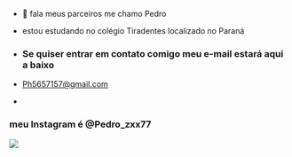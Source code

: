 - 👋 fala meus parceiros me chamo Pedro
- estou estudando no colégio Tiradentes localizado no Paraná

- ### Se quiser entrar em contato comigo meu e-mail estará aqui a baixo
-   Ph5657157@gmail.com

-   
### meu Instagram é @Pedro_zxx77

![](https://media1.tenor.com/m/Pm4sqNmsJO4AAAAd/problem-child-movie-problem-child.gif)

